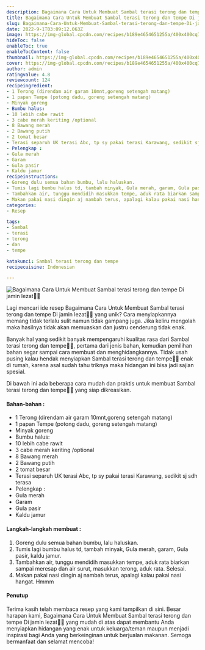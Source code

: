 ```yaml
---
description: Bagaimana Cara Untuk Membuat Sambal terasi terong dan tempe Di jamin lezat"
title: Bagaimana Cara Untuk Membuat Sambal terasi terong dan tempe Di jamin lezat
slug: Bagaimana-Cara-Untuk-Membuat-Sambal-terasi-terong-dan-tempe-Di-jamin-lezat
date: 2022-9-1T03:09:12.063Z
image: https://img-global.cpcdn.com/recipes/b189e4654651255a/400x400cq70/photo.jpg
hideToc: false
enableToc: true
enableTocContent: false
thumbnail: https://img-global.cpcdn.com/recipes/b189e4654651255a/400x400cq70/photo.jpg
cover: https://img-global.cpcdn.com/recipes/b189e4654651255a/400x400cq70/photo.jpg
author: admin
ratingvalue: 4.8
reviewcount: 124
recipeingredient:
- 1 Terong (direndam air garam 10mnt,goreng setengah matang)
- 1 papan Tempe (potong dadu, goreng setengah matang)
- Minyak goreng
- Bumbu halus:
- 10 lebih cabe rawit
- 3 cabe merah keriting /optional
- 8 Bawang merah
- 2 Bawang putih
- 2 tomat besar
- Terasi separuh UK terasi Abc, tp sy pakai terasi Karawang, sedikit sj sdh terasa
- Pelengkap :
- Gula merah
- Garam
- Gula pasir
- Kaldu jamur
recipeinstructions:
- Goreng dulu semua bahan bumbu, lalu haluskan.
- Tumis lagi bumbu halus td, tambah minyak, Gula merah, garam, Gula pasir, kaldu jamur.
- Tambahkan air, tunggu mendidih masukkan tempe, aduk rata biarkan sampai meresap dan air surut, masukkan terong, aduk rata. Selesai.
- Makan pakai nasi dingin aj nambah terus, apalagi kalau pakai nasi hangat. Hmmm
categories:
- Resep

tags:
- Sambal
- terasi
- terong
- dan
- tempe

katakunci: Sambal terasi terong dan tempe
recipecuisine: Indonesian

---
```


![Bagaimana Cara Untuk Membuat Sambal terasi terong dan tempe Di jamin lezat👩‍🍳](https://img-global.cpcdn.com/recipes/b189e4654651255a/400x400cq70/photo.jpg)

Lagi mencari ide resep Bagaimana Cara Untuk Membuat Sambal terasi terong dan tempe Di jamin lezat👩‍🍳 yang unik? Cara menyiapkannya memang tidak terlalu sulit namun tidak gampang juga. Jika keliru mengolah maka hasilnya tidak akan memuaskan dan justru cenderung tidak enak.

Banyak hal yang sedikit banyak mempengaruhi kualitas rasa dari Sambal terasi terong dan tempe👩‍🍳, pertama dari jenis bahan, kemudian pemilihan bahan segar sampai cara membuat dan menghidangkannya. Tidak usah pusing kalau hendak menyiapkan Sambal terasi terong dan tempe👩‍🍳 enak di rumah, karena asal sudah tahu triknya maka hidangan ini bisa jadi sajian spesial.

Di bawah ini ada beberapa cara mudah dan praktis untuk membuat Sambal terasi terong dan tempe👩‍🍳 yang siap dikreasikan.

<!--inarticleads1-->

#### Bahan-bahan :

- 1 Terong (direndam air garam 10mnt,goreng setengah matang)
- 1 papan Tempe (potong dadu, goreng setengah matang)
- Minyak goreng
- Bumbu halus:
- 10 lebih cabe rawit
- 3 cabe merah keriting /optional
- 8 Bawang merah
- 2 Bawang putih
- 2 tomat besar
- Terasi separuh UK terasi Abc, tp sy pakai terasi Karawang, sedikit sj sdh terasa
- Pelengkap :
- Gula merah
- Garam
- Gula pasir
- Kaldu jamur

<!--inarticleads2-->

#### Langkah-langkah membuat :

1. Goreng dulu semua bahan bumbu, lalu haluskan.
1. Tumis lagi bumbu halus td, tambah minyak, Gula merah, garam, Gula pasir, kaldu jamur.
1. Tambahkan air, tunggu mendidih masukkan tempe, aduk rata biarkan sampai meresap dan air surut, masukkan terong, aduk rata. Selesai.
1. Makan pakai nasi dingin aj nambah terus, apalagi kalau pakai nasi hangat. Hmmm

#### Penutup

Terima kasih telah membaca resep yang kami tampilkan di sini. Besar harapan kami, Bagaimana Cara Untuk Membuat Sambal terasi terong dan tempe Di jamin lezat👩‍🍳 yang mudah di atas dapat membantu Anda menyiapkan hidangan yang enak untuk keluarga/teman maupun menjadi inspirasi bagi Anda yang berkeinginan untuk berjualan makanan. Semoga bermanfaat dan selamat mencoba!